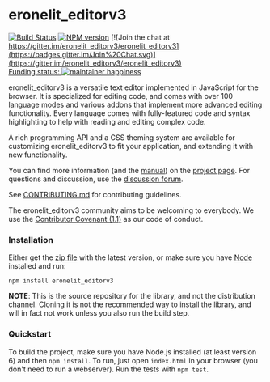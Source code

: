 # eronelit_editorv3

[![Build Status](https://travis-ci.org/eronelit_editorv3/eronelit_editorv3.svg)](https://travis-ci.org/eronelit_editorv3/eronelit_editorv3)
[![NPM version](https://img.shields.io/npm/v/eronelit_editorv3.svg)](https://www.npmjs.org/package/eronelit_editorv3)
[![Join the chat at https://gitter.im/eronelit_editorv3/eronelit_editorv3](https://badges.gitter.im/Join%20Chat.svg)](https://gitter.im/eronelit_editorv3/eronelit_editorv3)  
[Funding status: ![maintainer happiness](https://marijnhaverbeke.nl/fund/status_s.png?again)](https://marijnhaverbeke.nl/fund/)

eronelit_editorv3 is a versatile text editor implemented in JavaScript for
the browser. It is specialized for editing code, and comes with over
100 language modes and various addons that implement more advanced
editing functionality. Every language comes with fully-featured code
and syntax highlighting to help with reading and editing complex code.

A rich programming API and a CSS theming system are available for
customizing eronelit_editorv3 to fit your application, and extending it with
new functionality.

You can find more information (and the
[manual](http://eronelit_editorv3.net/doc/manual.html)) on the [project
page](http://eronelit_editorv3.net). For questions and discussion, use the
[discussion forum](https://discuss.eronelit_editorv3.net/).

See
[CONTRIBUTING.md](https://github.com/eronelit_editorv3/eronelit_editorv3/blob/master/CONTRIBUTING.md)
for contributing guidelines.

The eronelit_editorv3 community aims to be welcoming to everybody. We use the
[Contributor Covenant
(1.1)](http://contributor-covenant.org/version/1/1/0/) as our code of
conduct.

### Installation

Either get the [zip file](https://eronelit_editorv3.net/eronelit_editorv3.zip) with
the latest version, or make sure you have [Node](https://nodejs.org/)
installed and run:

    npm install eronelit_editorv3

**NOTE**: This is the source repository for the library, and not the
distribution channel. Cloning it is not the recommended way to install
the library, and will in fact not work unless you also run the build
step.

### Quickstart

To build the project, make sure you have Node.js installed (at least version 6)
and then `npm install`. To run, just open `index.html` in your
browser (you don't need to run a webserver). Run the tests with `npm test`.

